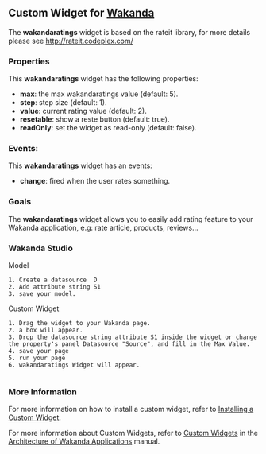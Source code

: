 ## Custom Widget for [Wakanda](http://wakanda.org)
The __wakandaratings__ widget is based on the rateit library, for more details please see http://rateit.codeplex.com/ 


### Properties
This __wakandaratings__ widget has the following properties: 

* __max__: the max wakandaratings value (default: 5).
* __step__: step size (default: 1).
* __value__: current rating value (default: 2).
* __resetable__: show a reste button (default: true).
* __readOnly__: set the widget as read-only (default: false).

### Events:

This __wakandaratings__ widget has an events:

* __change__: fired when the user rates something.

### Goals
The __wakandaratings__ widget allows you to easily add rating feature to your Wakanda application, e.g: rate article, products, reviews...



### Wakanda Studio

Model
```
1. Create a datasource  D
2. Add attribute string S1
3. save your model. 

```

Custom Widget
```
1. Drag the widget to your Wakanda page. 
2. a box will appear.
3. Drop the datasource string attribute S1 inside the widget or change the property's panel Datasource "Source", and fill in the Max Value.
4. save your page
5. run your page 
6. wakandaratings Widget will appear.
 
```

### More Information
For more information on how to install a custom widget, refer to [Installing a Custom Widget](http://doc.wakanda.org/WakandaStudio0/help/Title/en/page3869.html#1027761).

For more information about Custom Widgets, refer to [Custom Widgets](http://doc.wakanda.org/Wakanda0.v5/help/Title/en/page3863.html "Custom Widgets") in the [Architecture of Wakanda Applications](http://doc.wakanda.org/Wakanda0.v5/help/Title/en/page3844.html "Architecture of Wakanda Applications") manual.

